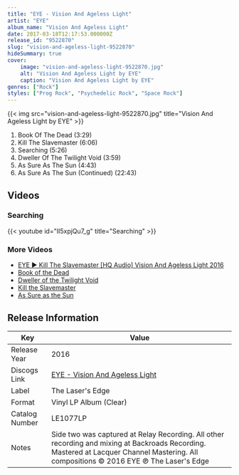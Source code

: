 ```yaml
---
title: "EYE - Vision And Ageless Light"
artist: "EYE"
album_name: "Vision And Ageless Light"
date: 2017-03-18T12:17:53.000000Z
release_id: "9522870"
slug: "vision-and-ageless-light-9522870"
hideSummary: true
cover:
    image: "vision-and-ageless-light-9522870.jpg"
    alt: "Vision And Ageless Light by EYE"
    caption: "Vision And Ageless Light by EYE"
genres: ["Rock"]
styles: ["Prog Rock", "Psychedelic Rock", "Space Rock"]
---
```


{{< img src="vision-and-ageless-light-9522870.jpg" title="Vision And Ageless Light by EYE" >}}

<!-- section break -->

1. Book Of The Dead (3:29)
2. Kill The Slavemaster (6:06)
3. Searching (5:26)
4. Dweller Of The Twilight Void (3:59)
5. As Sure As The Sun (4:43)
6. As Sure As The Sun (Continued) (22:43)

<!-- section break -->




## Videos
### Searching
{{< youtube id="II5xpjQu7_g" title="Searching" >}}<br>

### More Videos

- [EYE ► Kill The Slavemaster [HQ Audio] Vision And Ageless Light 2016](https://www.youtube.com/watch?v=DXmw3SgL49E)
- [Book of the Dead](https://www.youtube.com/watch?v=NrnLQ3Sz4d4)
- [Dweller of the Twilight Void](https://www.youtube.com/watch?v=r3ddPlGmIsU)
- [Kill the Slavemaster](https://www.youtube.com/watch?v=s8BqdpTiOkI)
- [As Sure as the Sun](https://www.youtube.com/watch?v=PSMuvO9Pj-s)


## Release Information
|  Key           | Value                                                |
| ---------------| ---------------------------------------------------- |
| Release Year   | 2016                                   |
| Discogs Link   | [EYE - Vision And Ageless Light](https://www.discogs.com/release/9522870-EYE-Vision-And-Ageless-Light) |
| Label          | The Laser's Edge |
| Format         | Vinyl LP Album (Clear) |
| Catalog Number | LE1077LP |
| Notes | Side two was captured at Relay Recording. All other recording and mixing at Backroads Recording. Mastered at Lacquer Channel Mastering.  All compositions © 2016 EYE ℗ The Laser's Edge |